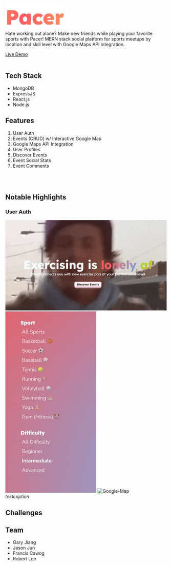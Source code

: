 ![Logo](./frontend/src/icons/pacer-readme-logo.png)
<br>
Hate working out alone? Make new friends while playing your favorite sports with Pacer!
MERN stack social platform for sports meetups by location and skill level with Google Maps API integration.

[Live Demo](https://pacer-65mk.onrender.com/)
<br>
<br>

## Tech Stack
- MongoDB
- ExpressJS
- React.js
- Node.js

## Features
1. User Auth
2. Events (CRUD) w/ Interactive Google Map
3. Google Maps API Integration
4. User Profiles
5. Discover Events
6. Event Social Stats
7. Event Comments
<br>


<br>

## Notable Highlights
### User Auth
![User-Auth](./frontend/src/icons/user-auth-login.gif)
![Sports-Ranking](./frontend/src/icons/sports-feature.gif)
![Google-Map](./frontend/src/icons/google-map.gif)
<br>
*testcaption*

## Challenges

## Team
- Gary Jiang
- Jason Jun
- Francis Cawog
- Robert Lee
